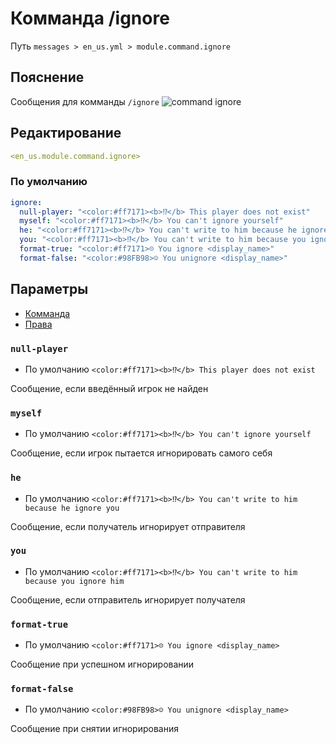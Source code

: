# Комманда /ignore
Путь `messages > en_us.yml > module.command.ignore`

## Пояснение
Сообщения для комманды `/ignore`
![command ignore](/commandignore.png)

## Редактирование
```yaml
<en_us.module.command.ignore>
```

### По умолчанию
```yaml
ignore:
  null-player: "<color:#ff7171><b>⁉</b> This player does not exist"
  myself: "<color:#ff7171><b>⁉</b> You can't ignore yourself"
  he: "<color:#ff7171><b>⁉</b> You can't write to him because he ignore you"
  you: "<color:#ff7171><b>⁉</b> You can't write to him because you ignore him"
  format-true: "<color:#ff7171>☹ You ignore <display_name>"
  format-false: "<color:#98FB98>☺ You unignore <display_name>"
```

## Параметры

- [Комманда](/en/commands/module/command/ignore/)
- [Права](/en/permissions/module/command/ignore/)

### `null-player`
- По умолчанию `<color:#ff7171><b>⁉</b> This player does not exist`

Сообщение, если введённый игрок не найден

### `myself`
- По умолчанию `<color:#ff7171><b>⁉</b> You can't ignore yourself`

Сообщение, если игрок пытается игнорировать самого себя

### `he`
- По умолчанию `<color:#ff7171><b>⁉</b> You can't write to him because he ignore you`

Сообщение, если получатель игнорирует отправителя

### `you`
- По умолчанию `<color:#ff7171><b>⁉</b> You can't write to him because you ignore him`

Сообщение, если отправитель игнорирует получателя

### `format-true`
- По умолчанию `<color:#ff7171>☹ You ignore <display_name>`

Сообщение при успешном игнорировании

### `format-false`
- По умолчанию `<color:#98FB98>☺ You unignore <display_name>`

Сообщение при снятии игнорирования

